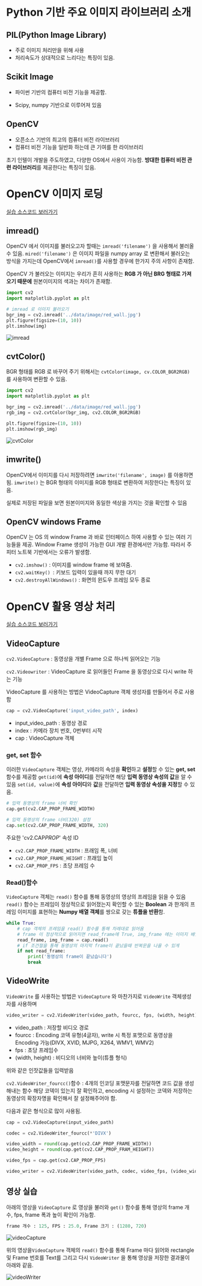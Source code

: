 # Python 기반 주요 이미지 라이브러리 소개



## PIL(Python Image Library)

* 주로 이미지 처리만을 위해 사용
* 처리속도가 상대적으로 느리다는 특징이 있음.



## Scikit Image

* 파이썬 기반의 컴퓨터 비전 기능을 제공함. 

* Scipy, numpy 기반으로 이루어져 있음



## OpenCV

* 오픈소스 기반의 최고의 컴퓨터 비전 라이브러리
* 컴퓨터 비전 기능을 일반화 하는데 큰 기여를 한 라이브러리



초기 인텔이 개발을 주도하였고, 다양한 OS에서 사용이 가능함. **방대한 컴퓨터 비전 관련 라이브러리**를 제공한다는 특징이 있음. 





# OpenCV 이미지 로딩

[실습 소스코드 보러가기](https://github.com/Dongmin-Sim/Computer_vision/blob/main/OpenCV/OpenCV.ipynb)

## imread()

OpenCV 에서 이미지를 불러오고자 할때는 `imread('filename')` 을 사용해서 불러올 수 있음. `mired('filename')` 은 이미지 파일을 numpy array 로 변환해서 불러오는 방식을 가지는데 OpenCV에서 `imread()`를 사용할 경우에 한가지 주의 사항이 존재함. 

OpenCV 가 불러오는 이미지는 우리가 흔히 사용하는 **RGB 가 아닌 BRG 형태로 가져오기 때문에** 원본이미지의 색과는 차이가 존재함. 

```python
import cv2
import matplotlib.pyplot as plt

# imread 로 이미지 불러오기
bgr_img = cv2.imread('../data/image/red_wall.jpg')
plt.figure(figsize=(10, 10))
plt.imshow(img)
```

![imread](https://github.com/Dongmin-Sim/Computer_vision/blob/main/keynote/img/OpenCV_%EA%B0%9C%EC%9A%94_%EB%B0%8F_%EC%8B%A4%EC%8A%B5/imread.png?raw=true)

## cvtColor()

BGR 형태를 RGB 로 바꾸어 주기 위해서는 `cvtColor(image, cv.COLOR_BGR2RGB)` 를 사용하여 변환할 수 있음. 

```python
import cv2
import matplotlib.pyplot as plt

bgr_img = cv2.imread('../data/image/red_wall.jpg')
rgb_img = cv2.cvtColor(bgr_img, cv2.COLOR_BGR2RGB)

plt.figure(figsize=(10, 10))
plt.imshow(rgb_img)
```

![cvtColor](https://github.com/Dongmin-Sim/Computer_vision/blob/main/keynote/img/OpenCV_%EA%B0%9C%EC%9A%94_%EB%B0%8F_%EC%8B%A4%EC%8A%B5/cvtColor.png?raw=true)

## imwrite()

OpenCV에서 이미지를 다시 저장하려면 `imwrite('filename', image)` 를 아용하면 됨.
`imwrite()` 는 BGR 형태의 이미지를 RGB 형태로 변환하여 저장한다는 특징이 있음.

실제로 저장된 파일을 보면 원본이미지와 동일한 색상을 가지는 것을 확인할 수 있음 



## OpenCV windows Frame

OpenCV 는 OS 의 window Frame 과 바로 인터페이스 하여 사용할 수 있는 여러 기능들을 제공. Window Frame 생성이 가능한 GUI 개발 환경에서만 가능함. 따라서 주피터 노트북 기반에서는 오류가 발생함. 



* `cv2.imshow()` : 이미지를 window frame 에 보여줌.
* `cv2.waitKey() `: 키보드 입력이 있을때 까지 무한 대기
* `cv2.destroyAllWindows()` : 화면의 윈도우 프레임 모두 종료





# OpenCV 활용 영상 처리

[실습 소스코드 보러가기](https://github.com/Dongmin-Sim/Computer_vision/blob/main/OpenCV/OpenCV.ipynb)

## VideoCapture

`cv2.VideoCapture` : 동영상을 개별 Frame 으로 하나씩 읽어오는 기능

`cv2.Videowriter` : VideoCapture 로 읽어들인 Frame 을 동영상으로 다시 write 하는 기능



VideoCapture 를 사용하는 방법은 VideoCapture 객체 생성자를 만들어서 주로 사용함

```python
cap = cv2.VideoCapture('input_video_path', index)
```

- input_video_path : 동영상 경로
- index : 카메라 장치 번호, 0번부터 시작
- cap : VideoCapture 객체



### get, set 함수

이러한 `VideoCapture` 객체는 영상, 카메라의 속성을 **확인**하고 **설정**할 수 있는 **get, set** 함수를 제공함
`get(id)`에 **속성 아이디**를 전달하면 해당 **입력 동영상 속성의 값**을 알 수 있음
`set(id, value)`에 **속성 아이디**와 **값**을 전달하면 **입력 동영상 속성을 지정**할 수 있음.

```python
# 입력 동영상의 frame 너비 확인
cap.get(cv2.CAP_PROP_FRAME_WIDTH)

# 입력 동영상의 frame 너비(320) 설정
cap.set(cv2.CAP_PROP_FRAME_WIDTH, 320)
```

주요한 'cv2.CAP*PROP*' 속성 ID

- `cv2.CAP_PROP_FRAME_WIDTH` : 프래임 폭, 너비
- `cv2.CAP_PROP_FRAME_HEIGHT` : 프래임 높이
- `cv2.CAP_PROP_FPS` : 초당 프레임 수



### Read()함수

`VideoCapture` 객체는 `read()` 함수를 통해 동영상의 영상의 프레임을 읽을 수 있음
`read()` 함수는 프레임이 정상적으로 읽어졌는지 확인할 수 있는 **Boolean** 과 한개의 프레임 이미지를 표현하는 **Numpy 배열 객체**를 쌍으로 갖는 **튜플을 반환**함.

```python
while True:
    # cap 객체의 프레임을 read() 함수를 통해 차례대로 읽어옴
    # frame 이 정상적으로 읽어지면 read_frame에 True, img_frame 에는 이미지 배열이 들어오게 됨.
    read_frame, img_frame = cap.read()
    # if 조건절을 통해 동영상의 마지막 frame이 끝났을때 반복문을 나올 수 있게
    if not read_frame:
        print('동영상의 frame이 끝났습니다')
        break
```



## VideoWrite

`VideoWrite` 를 사용하는 방법은 `VideoCapture` 와 마찬가지로 `VideoWrite` 객체생성자를 사용하며

```python
video_writer = cv2.VideoWriter(video_path, fourcc, fps, (width, height))
```

- video_path : 저장할 비디오 경로
- fourcc : Encoding 코덱 유형(4글자), write 시 특정 포맷으로 동영상을 Encoding 가능(DIVX, XVID, MJPG, X264, WMV1, WMV2)
- fps : 초당 프레임수
- (width, height) : 비디오의 너비와 높이(튜플 형식)

위와 같은 인잣값들을 입력받음

`cv2.VideoWriter_fourcc()`함수 : 4개의 인코딩 포맷문자를 전달하면 코드 값을 생성해내는 함수
해당 코덱이 있는지 잘 확인하고, encoding 시 설정하는 코덱와 저장하는 동영상의 확장자명을 확인해서 잘 설정해주어야 함.

다음과 같은 형식으로 많이 사용됨.

```python
cap = cv2.VideoCapture(input_video_path)

codec = cv2.VideoWriter_fourcc(*'DIVX')

video_width = round(cap.get(cv2.CAP_PROP_FRAME_WIDTH))
video_height = round(cap.get(cv2.CAP_PROP_FRAM_HEIGHT))

video_fps = cap.get(cv2.CAP_PROP_FPS)

video_writer = cv2.VideoWriter(video_path, codec, video_fps, (video_width, video_height))
```



## 영상 실습

아래의 영상을 `VideoCapture` 로 영상을 불러와 `get()` 함수를 통해 영상의 frame 개수, fps, frame 폭과 높이 확인이 가능함. 

```python
frame 개수 : 125, FPS : 25.0, Frame 크기 : (1280, 720)
```

![videoCapture](/Users/coding_min/home/Github/DLComputer_Vision/keynote/img/OpenCV_개요_및_실습/videoCapture.png)



위의 영상을`VideoCapture` 객체의 `read()` 함수를 통해 Frame 마다 읽어와 rectangle 및 Frame 번호를 Text를 그리고 다시 `VideoWriter` 을 통해 영상을 저장한 결과물이 아래와 같음.

![videoWriter](/Users/coding_min/home/Github/DLComputer_Vision/keynote/img/OpenCV_개요_및_실습/videoWriter.png)

